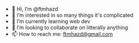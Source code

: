 - 👋 Hi, I’m @ftmhazd
- 👀 I’m interested in so many things it's complicated
- 🌱 I’m currently learning web dev
- 💞️ I’m looking to collaborate on litterally anything
- 📫 How to reach me: ftmhazd@gmail.com

<!---
ftmhazd/ftmhazd is a ✨ special ✨ repository because its `README.md` (this file) appears on your GitHub profile.
You can click the Preview link to take a look at your changes.
--->
